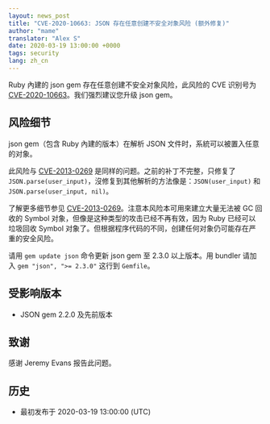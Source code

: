 ```yaml
---
layout: news_post
title: "CVE-2020-10663: JSON 存在任意创建不安全对象风险 (额外修复)"
author: "mame"
translator: "Alex S"
date: 2020-03-19 13:00:00 +0000
tags: security
lang: zh_cn
---
```


Ruby 內建的 json gem 存在任意创建不安全对象风险，此风险的 CVE 识别号为 [CVE-2020-10663](https://cve.mitre.org/cgi-bin/cvename.cgi?name=CVE-2020-10663)。我们强烈建议您升级 json gem。

## 风险细节

json gem（包含 Ruby 內建的版本）在解析 JSON 文件时，系統可以被置入任意的对象。

此风险与 [CVE-2013-0269](https://www.ruby-lang.org/en/news/2013/02/22/json-dos-cve-2013-0269/) 是同样的问题。之前的补丁不完整，只修复了 `JSON.parse(user_input)`，沒修复到其他解析的方法像是：`JSON(user_input)` 和 `JSON.parse(user_input, nil)`。

了解更多细节参见 [CVE-2013-0269](https://www.ruby-lang.org/en/news/2013/02/22/json-dos-cve-2013-0269/)。注意本风险本可用來建立大量无法被 GC 回收的 Symbol 对象，但像是这种类型的攻击已经不再有效，因为 Ruby 已经可以垃圾回收 Symbol 对象了。但根据程序代码的不同，创建任何对象仍可能存在严重的安全风险。

请用 `gem update json` 命令更新 json gem 至 2.3.0 以上版本。用 bundler 请加入 `gem "json", ">= 2.3.0"` 这行到 `Gemfile`。

## 受影响版本

* JSON gem 2.2.0 及先前版本

## 致谢

感谢 Jeremy Evans 报告此问题。

## 历史

* 最初发布于 2020-03-19 13:00:00 (UTC)
